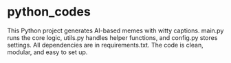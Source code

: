 # python_codes
This Python project generates AI-based memes with witty captions. main.py runs the core logic, utils.py handles helper functions, and config.py stores settings. All dependencies are in requirements.txt. The code is clean, modular, and easy to set up.
